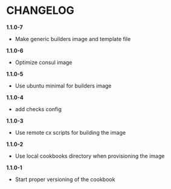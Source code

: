 # CHANGELOG

**1.1.0-7**

- Make generic builders image and template file

**1.1.0-6**

- Optimize consul image

**1.1.0-5**

- Use ubuntu minimal for builders image

**1.1.0-4**

- add checks config

**1.1.0-3**

- Use remote cx scripts for building the image

**1.1.0-2**

- Use local cookbooks directory when provisioning the image

**1.1.0-1**

- Start proper versioning of the cookbook
